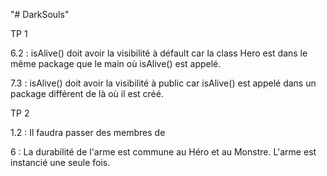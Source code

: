 "# DarkSouls" 

TP 1 

6.2 : isAlive() doit avoir la visibilité à défault car la class Hero est dans le même 
package que le main où isAlive() est appelé. 

7.3 : isAlive() doit avoir la visibilité à public car isAlive() est appelé 
dans un package différent de là où il est créé. 


TP 2 

1.2 : Il faudra passer des membres de 

6 : La durabilité de l'arme est commune au Héro et au Monstre. L'arme est instancié une seule fois. 